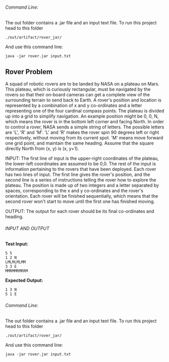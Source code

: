 ###### Command Line:
The out folder contains a .jar file and an input text file. To run this project head to this folder

    ./out/artifact/rover_jar/

And use this command line:

 	java -jar rover.jar input.txt

## Rover Problem 
A squad of robotic rovers are to be landed by NASA on a plateau on Mars.
This plateau, which is curiously rectangular, must be navigated by the
rovers so that their on-board cameras can get a complete view of the
surrounding terrain to send back to Earth.
A rover's position and location is represented by a combination of x and y
co-ordinates and a letter representing one of the four cardinal compass
points. The plateau is divided up into a grid to simplify navigation. An
example position might be 0, 0, N, which means the rover is in the bottom
left corner and facing North.
In order to control a rover, NASA sends a simple string of letters. The
possible letters are 'L', 'R' and 'M'. 'L' and 'R' makes the rover spin 90
degrees left or right respectively, without moving from its current spot.
'M' means move forward one grid point, and maintain the same heading.
Assume that the square directly North from (x, y) is (x, y+1).

INPUT:
The first line of input is the upper-right coordinates of the plateau, the
lower-left coordinates are assumed to be 0,0.
The rest of the input is information pertaining to the rovers that have
been deployed. Each rover has two lines of input. The first line gives the
rover's position, and the second line is a series of instructions telling
the rover how to explore the plateau.
The position is made up of two integers and a letter separated by spaces,
corresponding to the x and y co-ordinates and the rover's orientation.
Each rover will be finished sequentially, which means that the second rover
won't start to move until the first one has finished moving.

OUTPUT: The output for each rover should be its final co-ordinates and heading.

###### INPUT AND OUTPUT 
**Test Input:**

    5 5
    1 2 N
    LMLMLMLMM
    3 3 E
    MMRMMRMRRM

**Expected Output:**

    1 3 N
    5 1 E

###### Command Line:
The out folder contains a .jar file and an input text file. To run this project head to this folder

    ./out/artifact/rover_jar/

And use this command line:

 	java -jar rover.jar input.txt

